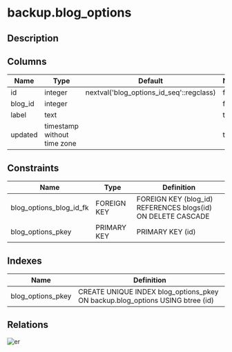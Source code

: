 # backup.blog_options

## Description

## Columns

| Name | Type | Default | Nullable | Children | Parents | Comment |
| ---- | ---- | ------- | -------- | -------- | ------- | ------- |
| id | integer | nextval('blog_options_id_seq'::regclass) | false |  |  |  |
| blog_id | integer |  | false |  | [backup.blogs](backup.blogs.md) |  |
| label | text |  | true |  |  |  |
| updated | timestamp without time zone |  | true |  |  |  |

## Constraints

| Name | Type | Definition |
| ---- | ---- | ---------- |
| blog_options_blog_id_fk | FOREIGN KEY | FOREIGN KEY (blog_id) REFERENCES blogs(id) ON DELETE CASCADE |
| blog_options_pkey | PRIMARY KEY | PRIMARY KEY (id) |

## Indexes

| Name | Definition |
| ---- | ---------- |
| blog_options_pkey | CREATE UNIQUE INDEX blog_options_pkey ON backup.blog_options USING btree (id) |

## Relations

![er](backup.blog_options.svg)
